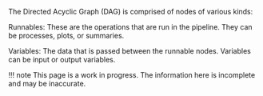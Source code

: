 The Directed Acyclic Graph (DAG) is comprised of nodes of various kinds:

Runnables: These are the operations that are run in the pipeline. They can be processes, plots, or summaries.

Variables: The data that is passed between the runnable nodes. Variables can be input or output variables.

!!! note
    This page is a work in progress. The information here is incomplete and may be inaccurate.
